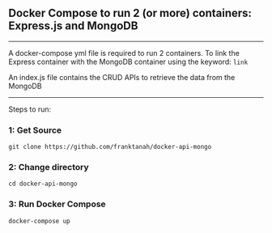## Docker Compose to run 2 (or more) containers: Express.js and MongoDB

---

A docker-compose yml file is required to run 2 containers.
To link the Express container with the MongoDB container
using the keyword: `link`

An index.js file contains the CRUD APIs to retrieve the data from
the MongoDB

---

Steps to run:

### 1: Get Source

`git clone https://github.com/franktanah/docker-api-mongo`

### 2: Change directory

`cd docker-api-mongo`

### 3: Run Docker Compose

`docker-compose up`  
